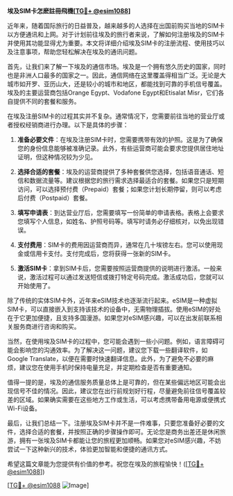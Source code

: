 **埃及SIM卡怎麽註冊飛機[[TG💪+ @esim1088](https://t.me/s/esim1088)]**

近年来，随着国际旅行的日益普及，越来越多的人选择在出国前购买当地的SIM卡以方便通讯和上网。对于计划前往埃及的旅行者来说，了解如何注册埃及的SIM卡并使用其功能显得尤为重要。本文将详细介绍埃及SIM卡的注册流程、使用技巧以及注意事项，帮助您轻松解决在埃及的通讯问题。

首先，让我们来了解一下埃及的通信市场。埃及是一个拥有悠久历史的国家，同时也是非洲人口最多的国家之一。因此，通信网络在这里覆盖得相当广泛。无论是大城市如开罗、亚历山大，还是较小的城市和地区，都能找到可靠的手机信号覆盖。埃及的主要运营商包括Orange Egypt、Vodafone Egypt和Etisalat Misr，它们各自提供不同的套餐和服务。

在埃及注册SIM卡的过程其实并不复杂。通常情况下，您需要前往当地的营业厅或者授权经销商进行办理。以下是具体的步骤：

1. **准备必要文件**：在埃及注册SIM卡时，您需要携带有效的护照。这是为了确保您的身份信息能够被准确记录。此外，有些运营商可能会要求您提供居住地址证明，但这种情况较为少见。

2. **选择合适的套餐**：埃及的运营商提供了多种套餐供您选择，包括语音通话、短信和数据流量等。建议根据您的旅行需求选择最适合的套餐。如果您只是短期访问，可以选择预付费（Prepaid）套餐；如果您计划长期停留，则可以考虑后付费（Postpaid）套餐。

3. **填写申请表**：到达营业厅后，您需要填写一份简单的申请表格。表格上会要求您填写个人信息，如姓名、护照号码等。填写时请务必仔细核对，以免出现错误。

4. **支付费用**：SIM卡的费用因运营商而异，通常在几十埃镑左右。您可以使用现金或信用卡支付。支付完成后，您将获得一张新的SIM卡。

5. **激活SIM卡**：拿到SIM卡后，您需要按照运营商提供的说明进行激活。一般来说，激活过程可以通过发送短信或拨打特定号码完成。激活成功后，您就可以开始使用了。

除了传统的实体SIM卡外，近年来eSIM技术也逐渐流行起来。eSIM是一种虚拟SIM卡，可以直接嵌入到支持该技术的设备中，无需物理插拔。使用eSIM的好处在于它更加便捷，且支持多国漫游。如果您对eSIM感兴趣，可以在出发前联系相关服务商进行咨询和购买。

当然，在使用埃及SIM卡的过程中，您可能会遇到一些小问题。例如，语言障碍可能会影响您的沟通效率。为了解决这一问题，建议您下载一些翻译软件，如Google Translate，以便在需要时快速翻译信息。此外，为了避免不必要的麻烦，建议您在使用手机时保持电量充足，并定期检查是否有重要通知。

值得一提的是，埃及的通信服务质量总体上是可靠的，但在某些偏远地区可能会出现信号不佳的情况。因此，建议您在出行前规划好行程，尽量避免前往信号覆盖较差的区域。如果确实需要在这些地方工作或生活，可以考虑携带备用电源或便携式Wi-Fi设备。

最后，让我们总结一下。注册埃及SIM卡并不是一件难事，只要您准备好必要的文件，选择合适的套餐，并按照正确的步骤操作即可。无论您是商务出差还是休闲旅游，拥有一张埃及SIM卡都能让您的旅程更加顺畅。如果您对eSIM感兴趣，不妨尝试一下这种新兴的技术，体验更加智能和便捷的通讯方式。

希望这篇文章能为您提供有价值的参考。祝您在埃及的旅程愉快！([[TG💪+ @esim1088](https://t.me/s/esim1088)])

[[TG💪+ @esim1088](https://t.me/s/esim1088) ![Image](https://i.postimg.cc/4NQfJmqS/Snipaste-2025-05-13-00-14-12.png)]